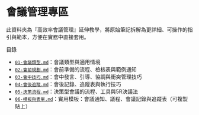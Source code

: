 # 會議管理專區

此資料夾為『高效率會議管理』延伸教學，將原始筆記拆解為更詳細、可操作的指引與範本，方便在實務中直接套用。

目錄
- [`01-會議類型.md`](01-會議類型.md)：會議類型與適用情境
- [`02-會前規劃.md`](02-會前規劃.md)：會前準備的流程、檢核表與範例通知
- [`03-會中技巧.md`](03-會中技巧.md)：會中發言、引導、協調與衝突管理技巧
- [`04-會後追蹤.md`](04-會後追蹤.md)：會後記錄、追蹤表與執行技巧
- [`05-決策流程.md`](05-決策流程.md)：決策型會議的流程、工具與5R決議法
- [`06-模板與表單.md`](06-模板與表單.md)：實用模板：會議通知、議程、會議記錄與追蹤表（可複製貼上）

